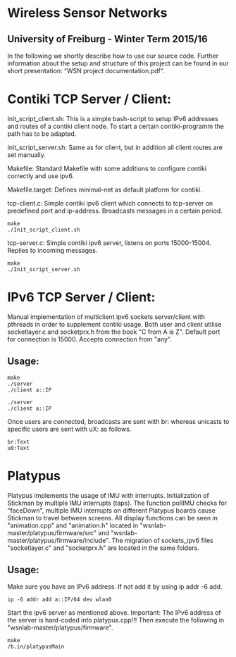 Wireless Sensor Networks
========================
University of Freiburg - Winter Term 2015/16
--------------------------------------------
In the following we shortly describe how to use our source code. Further information about the setup and structure of this project can be found in our short presentation: “WSN project documentation.pdf“. 



Contiki TCP Server / Client:
============================

Init\_script\_client.sh: This is a simple bash-script to setup IPv6 addresses and routes of a contiki client node. To start a certain contiki-programm the path has to be adapted.

Init\_script\_server.sh: Same as for client, but in addition all client routes are set manually.

Makefile: Standard Makefile with some additions to configure contiki correctly and use ipv6.

Makefile.target: Defines minimal-net as default platform for contiki.

tcp-client.c: Simple contiki ipv6 client which connects to tcp-server on predefined port and ip-address. Broadcasts messages in a certain period.

    make
    ./Init_script_client.sh

tcp-server.c: Simple contiki ipv6 server, listens on ports 15000-15004. Replies to incoming messages.

    make
    ./Init_script_server.sh

IPv6 TCP Server / Client:
=========================
Manual implementation of multiclient ipv6 sockets server/client with pthreads in order to supplement contiki usage. Both user and client utilise socketlayer.c and socketprx.h from the book "C from A is Z". Default port for connection is 15000. Accepts connection from "any".

Usage:
------
```
make
./server
./client a::IP
```

```
./server
./client a::IP
```

Once users are connected, broadcasts are sent with br: whereas unicasts to specific users are sent with uX: as follows.

```
br:Text
u0:Text
```

Platypus
========
Platypus implements the usage of IMU with interrupts. Initialization of Stickman by multiple IMU interrupts (taps). The function pollIMU checks for "faceDown", multiple IMU interrupts on different Platypus boards cause Stickman to travel between screens. All display functions can be seen in "animation.cpp" and "animation.h" located in "wsnlab-master/platypus/firmware/src" and "wsnlab-master/platypus/firmware/include". The migration of sockets_ipv6 files "socketlayer.c" and "socketprx.h" are located in the same folders.

Usage:
------
Make sure you have an IPv6 address. If not add it by using ip addr -6 add.
```
ip -6 addr add a::IP/64 dev wlan0
```
Start the ipv6 server as mentioned above. Important: The IPv6 address of the server is hard-coded into platypus.cpp!!! Then execute the following in "wsnlab-master/platypus/firmware".
```
make
/b.in/platypusMain
```
